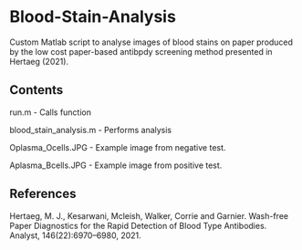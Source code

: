 # Blood-Stain-Analysis

Custom Matlab script to analyse images of blood stains on paper produced by the low cost paper-based antibpdy screening method presented in Hertaeg (2021). 

## Contents 
run.m - Calls function

blood_stain_analysis.m - Performs analysis

Oplasma_Ocells.JPG - Example image from negative test.

Aplasma_Bcells.JPG - Example image from positive test.


## References

Hertaeg, M. J., Kesarwani, Mcleish, Walker, Corrie and Garnier. Wash-free Paper Diagnostics for the Rapid Detection of Blood Type Antibodies. Analyst, 146(22):6970–6980, 2021.

